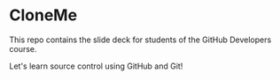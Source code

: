 # CloneMe

This repo contains the slide deck for students of the GitHub Developers course. 

Let's learn source control using GitHub and Git!
